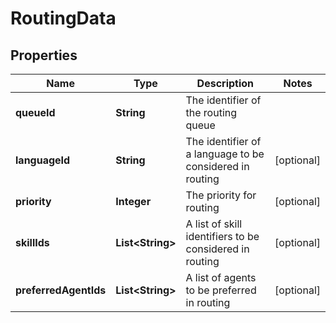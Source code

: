 
# RoutingData

## Properties
Name | Type | Description | Notes
------------ | ------------- | ------------- | -------------
**queueId** | **String** | The identifier of the routing queue | 
**languageId** | **String** | The identifier of a language to be considered in routing |  [optional]
**priority** | **Integer** | The priority for routing |  [optional]
**skillIds** | **List&lt;String&gt;** | A list of skill identifiers to be considered in routing |  [optional]
**preferredAgentIds** | **List&lt;String&gt;** | A list of agents to be preferred in routing |  [optional]



